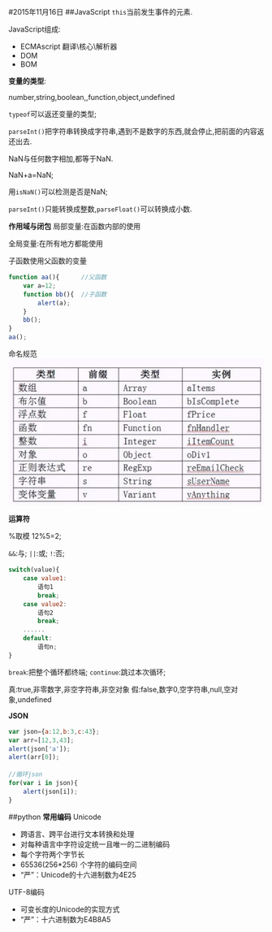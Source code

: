 #2015年11月16日
##JavaScript
`this`当前发生事件的元素.

JavaScript组成:
 - ECMAscript   翻译\核心\解析器
 - DOM
 - BOM


**变量的类型**:

number,string,boolean,,function,object,undefined

`typeof`可以返还变量的类型;

`parseInt()`把字符串转换成字符串,遇到不是数字的东西,就会停止,把前面的内容返还出去.

NaN与任何数字相加,都等于NaN.

NaN+a=NaN;

用`isNaN()`可以检测是否是NaN;

`parseInt()`只能转换成整数,`parseFloat()`可以转换成小数.

**作用域与闭包**
局部变量:在函数内部的使用

全局变量:在所有地方都能使用


子函数使用父函数的变量

```js
function aa(){      //父函数
    var a=12;
    function bb(){  //子函数
        alert(a);
    }
    bb();
}
aa();

```

命名规范
![](2015-11-16-1.jpg)

**运算符**

%取模
    12%5=2;

`&&`:与;
`||`:或;
`!`:否;

```js
switch(value){
    case value1:
        语句1
        break;
    case value2:
        语句2
        break;
    ......
    default:
        语句n;
}
```

`break`:把整个循环都终端;
`continue`:跳过本次循环;

真:true,非零数字,非空字符串,非空对象
假:false,数字0,空字符串,null,空对象,undefined

**JSON**
```js
var json={a:12,b:3,c:43};
var arr=[12,3,43];
alert(json['a']);
alert(arr[0]);

//循环json
for(var i in json){
    alert(json[i]);
}

```

##python
**常用编码**
 Unicode
 - 跨语言、跨平台进行文本转换和处理
 - 对每种语言中字符设定统一且唯一的二进制编码
 - 每个字符两个字节长
 - 65536(256*256) 个字符的编码空间
 - “严”：Unicode的十六进制数为4E25

UTF-8编码
 - 可变长度的Unicode的实现方式
 - “严”：十六进制数为E4B8A5

